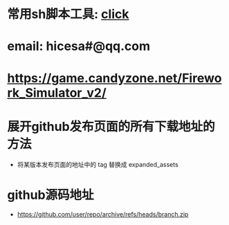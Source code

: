 # 常用sh脚本工具: [click](tools)

# 
# 

# email: hicesa#@qq.com
 
# https://game.candyzone.net/Firework_Simulator_v2/

# 展开github发布页面的所有下载地址的方法
* 将某版本发布页面的地址中的 tag 替换成 expanded_assets

# github源码地址
* https://github.com/user/repo/archive/refs/heads/branch.zip

# 
